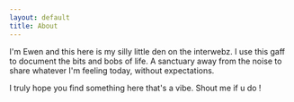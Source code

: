 ```yaml
---
layout: default
title: About
---
```


I'm Ewen and this here is my silly little den on the interwebz. I use this gaff to document the bits and bobs of life. A sanctuary away from the noise to share whatever I'm feeling today, without expectations.

I truly hope you find something here that's a vibe. Shout me if u do !
